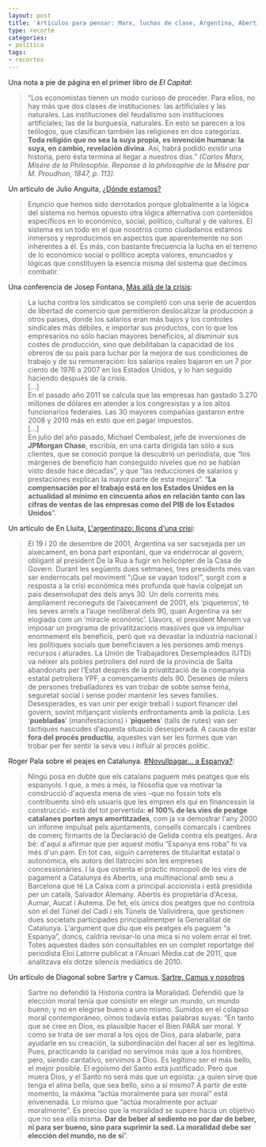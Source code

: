 ```yaml
---
layout: post
title: 'Artículos para pensar: Marx, luchas de clase, Argentina, Abertis y Sartre'
type: recorte
categories:
- política
tags:
- recortes
---
```

<p>Una nota a pie de página en el primer libro de <em>El Capital</em>:</p>
<blockquote><p>“Los economistas tienen un modo curioso de proceder. Para ellos, no hay más que dos clases de instituciones: las artificiales y las naturales. Las instituciones del feudalismo son instituciones artificiales; las de la burguesía, naturales. En esto se parecen a los teólogos, que clasifican también las religiones en dos categorías. <strong>Toda religión que no sea la suya propia, es invención humana: la suya, en cambio, revelación divina</strong>. Así, habrá podido existir una historia, pero ésta termina al llegar a nuestros días.” <em>(Carlos Marx, Misére de la Philosophie. Reponse á la philosophie de la Misére par M. Proudhon, 1847, p. 113).</em></p></blockquote>
<p>Un artículo de Julio Anguita, <a href="http://blogs.publico.es/dominiopublico/5004/%C2%BFdonde-estamos-ii/">¿Dónde estamos?</a></p>
<blockquote><p>Enuncio que hemos sido derrotados porque globalmente a la lógica del sistema no hemos opuesto otra lógica alternativa con contenidos específicos en lo económico, social, político, cultural y de valores. El sistema es un todo en el que nosotros como ciudadanos estamos inmersos y reproducimos en aspectos que aparentemente no son inherentes a él. Es más, con bastante frecuencia la lucha en el terreno de lo económico social o político acepta valores, enunciados y lógicas que constituyen la esencia misma del sistema que decimos combatir.</p></blockquote>
<p>Una conferencia de Josep Fontana, <a href="http://albertolumbreras.com/2012/03/josep-fontana-mas-alla-de-la-crisis/">Más allá de la crisis</a>:</p>
<blockquote><p>La lucha contra los sindicatos se completó con una serie de acuerdos de libertad de comercio que permitieron deslocalizar la producción a otros países, donde los salarios eran más bajos y los controles sindicales más débiles, e importar sus productos, con lo que los empresarios no sólo hacían mayores beneficios, al disminuir sus costes de producción, sino que debilitaban la capacidad de los obreros de su país para luchar por la mejora de sus condiciones de trabajo y de su remuneración: los salarios reales bajaron en un 7 por ciento de 1976 a 2007 en los Estados Unidos, y lo han seguido haciendo después de la crisis.<br />
[...]<br />
En el pasado año 2011 se calcula que las empresas han gastado 3.270 millones de dólares en atender a los congresistas y a los altos funcionarios federales. Las 30 mayores compañías gastaron entre 2008 y 2010 más en esto que en pagar impuestos.<br />
[...]<br />
En julio del año pasado, Michael Cembalest, jefe de inversiones de <strong>JPMorgan Chase</strong>, escribía, en una carta dirigida tan sólo a sus clientes, que se conoció porque la descubrió un periodista, que “los márgenes de beneficio han conseguido niveles que no se habían visto desde hace décadas”, y que “las reducciones de salarios y prestaciones explican la mayor parte de esta mejora”. “<strong>La compensación por el trabajo está en los Estados Unidos en la actualidad al mínimo en cincuenta años en relación tanto con las cifras de ventas de las empresas como del PIB de los Estados Unidos</strong>”.</p></blockquote>
<p>Un artículo de En Lluita, <a href="http://www.enlluita.org/site/?q=node/4530">L'argentinazo: lliçons d'una crisi</a>:</p>
<blockquote><p>El 19 i 20 de desembre de 2001, Argentina va ser sacsejada per un aixecament, en bona part espontani, que va enderrocar al govern, obligant al president De la Rua a fugir en helicòpter de la Casa de Govern. Durant les següents dues setmanes, tres presidents més van ser enderrocats pel moviment “¡Que se vayan todos!”, sorgit com a resposta a la crisi econòmica més profunda que havia colpejat un país desenvolupat des dels anys 30. Un dels corrents més àmpliament reconeguts de l’aixecament de 2001, els ‘piqueteros’, té les seves arrels a l’auge neoliberal dels 90, quan Argentina va ser elogiada com un ‘miracle econòmic’. Llavors, el president Menem va imposar un programa de privatitzacions massives que va impulsar enormement els beneficis, però que va devastar la indústria nacional i les polítiques socials que beneficiaven a les persones amb menys recursos i aturades. La Unión de Trabajadores Desempleados (UTD) va néixer als pobles petroliers del nord de la província de Salta abandonats per l’Estat després de la privatització de la companyia estatal petroliera YPF, a començaments dels 90. Desenes de milers de persones treballadores es van trobar de sobte sense feina, seguretat social i sense poder mantenir les seves famílies. Desesperades, es van unir per exigir treball i suport financer del govern, sovint mitjançant violents enfrontaments amb la policia. Les ‘<strong>puebladas</strong>’ (manifestacions) i ‘<strong>piquetes</strong>’ (talls de rutes) van ser tàctiques nascudes d’aquesta situació desesperada. A causa de estar <strong>fora del procés productiu</strong>, aquestes van ser les formes que van trobar per fer sentir la seva veu i influir al procés polític.</p></blockquote>
<p>Roger Pala sobre el peajes en Catalunya. <a href="http://www.naciodigital.cat/opinionacional/noticiaON/3584/novullpagar/espanya">#Novullpagar... a Espanya?</a>:</p>
<blockquote><p>Ningú posa en dubte que els catalans paguem més peatges que els espanyols. I que, a més a més, la filosofia que va motivar la construcció d'aquesta mena de vies –que no fossin tots els contribuents sinó els usuaris que les empren els qui en financessin la construcció- està del tot pervertida: <strong>el 100% de les vies de peatge catalanes porten anys amortitzades</strong>, com ja va demostrar l'any 2000 un informe impulsat pels ajuntaments, consells comarcals i cambres de comerç firmants de la Declaració de Gelida contra els peatges. Ara bé: d'aquí a afirmar que per aquest motiu “Espanya ens roba” hi va més d'un pam. En tot cas, siguin carreteres de titularitat estatal o autonòmica, els autors del llatrocini són les empreses concessionàries. I la que ostenta el pràctic monopoli de les vies de pagament a Catalunya és Abertis, una multinacional amb seu a Barcelona que té La Caixa com a principal accionista i està presidida per un català, Salvador Alemany. Abertis és propietària d'Acesa, Aumar, Aucat i Autema. De fet, els únics dos peatges que no controla són el del Túnel del Cadí i els Túnels de Vallvidrera, que gestionen dues societats participades principalmentper la Generalitat de Catalunya. L'argument que diu que els peatges els paguem “a Espanya”, doncs, caldria revisar-lo una mica si no volem errar el tret. Totes aquestes dades són consultables en un complet reportatge del periodista Eloi Latorre publicat a l'Anuari Mèdia.cat de 2011, que analitzava els dotze silencis mediàtics de 2010.</p></blockquote>
<p>Un artículo de Diagonal sobre Sartre y Camus. <a href="http://diagonalperiodico.net/article1468.html">Sartre, Camus y nosotros</a></p>
<blockquote><p>Sartre no defendió la Historia contra la Moralidad. Defendió que la elección moral tenía que consistir en elegir un mundo, un mundo bueno, y no en elegirse bueno a uno mismo. Sumidos en el colapso moral contemporáneo, oímos todavía estas palabras suyas: “En tanto que se cree en Dios, es plausible hacer el Bien PARA ser moral. Y como se trata de ser moral a los ojos de Dios, para alabarle, para ayudarle en su creación, la subordinación del hacer al ser es legítima. Pues, practicando la caridad no servimos más que a los hombres, pero, siendo caritativo, servimos a Dios. Es legítimo ser el más bello, el mejor posible. El egoísmo del Santo está justificado. Pero que muera Dios, y el Santo no será más que un egoísta: ¿a quien sirve que tenga el alma bella, que sea bello, sino a sí mismo? A partir de este momento, la máxima “actúa moralmente para ser moral” está envenenada. Lo mismo que “actúa moralmente por actuar moralmente”. Es preciso que la moralidad se supere hacia un objetivo que no sea ella misma. <strong>Dar de beber al sediento no por dar de beber, ni para ser bueno, sino para suprimir la sed. La moralidad debe ser elección del mundo, no de sí</strong>”.</p></blockquote>
